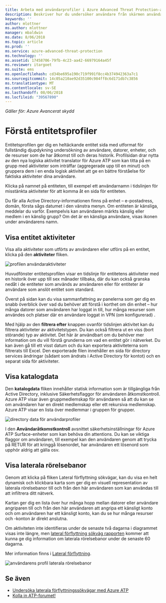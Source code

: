 ```yaml
---
title: Arbeta med användarprofiler i Azure Advanced Threat Protection-arbetsyteportalen | Microsoft Docs
description: Beskriver hur du undersöker användare från skärmen användare profiler i Azure ATP-arbetsyteportalen
keywords: ''
author: mlottner
ms.author: mlottner
manager: mbaldwin
ms.date: 8/06/2018
ms.topic: article
ms.prod: ''
ms.service: azure-advanced-threat-protection
ms.technology: ''
ms.assetid: 17458706-79fb-4c23-aa42-66979164a45f
ms.reviewer: itargoet
ms.suite: ems
ms.openlocfilehash: cd34be695a190c719f991f8cc4b374942363a7c1
ms.sourcegitcommit: 14c05a210ae92d35100c984ff8c6d171db7c3856
ms.translationtype: MT
ms.contentlocale: sv-SE
ms.lasthandoff: 08/06/2018
ms.locfileid: "39567890"
---
```

*Gäller för: Azure Avancerat skydd*



# <a name="understanding-entity-profiles"></a>Förstå entitetsprofiler

Entitetsprofilen ger dig en heltäckande entitet sida med utformat för fullständig djupdykning undersökning av användare, datorer, enheter, och de resurser som de har åtkomst till och deras historik. Profilsidan drar nytta av den nya logiska aktivitet translator för Azure ATP som kan titta på en grupp med aktiviteter som inträffar (aggregerade upp till en minut) och gruppera dem i en enda logisk aktivitet att ge en bättre förståelse för faktiska aktiviteter dina användare.

Klicka på namnet på entiteten, till exempel ett användarnamn i tidslinjen för misstänkta aktiviteter för att komma åt en sida för entiteten.

Du får alla Active Directory-informationen finns på enhet – e-postadress, domän, första sågs datumet i den vänstra menyn. Om entiteten är känsliga, meddelar du varför. Exempelvis kan användaren märkts känslig eller medlem i en känslig grupp?
Om det är en känsliga användare, visas ikonen under användarens namn.

## <a name="view-entity-activities"></a>Visa entitet aktiviteter

Visa alla aktiviteter som utförts av användaren eller utförs på en entitet, klicka på den **aktiviteter** fliken. 

 ![profilen användaraktiviteter](media/user-profile-activities.png)

Huvudfönster entitetsprofilen visar en tidslinje för entitetens aktiviteter med en historik över upp till sex månader tillbaka, där du kan också granska nedåt i de entiteter som används av användaren eller för entiteter är användare som anslöt entitet som standard.

Överst på sidan kan du visa sammanfattning av panelerna som ger dig en snabb överblick över vad du behöver att förstå i korthet om din enhet – hur många datorer som användaren har loggat in till, hur många resurser som användes och platser där en användare loggat in VPN (om konfigurerad) . 

Med hjälp av den **filtrera efter** knappen ovanför tidslinjen aktivitet kan du filtrera aktiviteter av aktivitetstypen. Du kan också filtrera ut en viss (bort störande) typ av aktivitet. Det här är användbart om du behöver mer information om du vill förstå grunderna om vad en entitet gör i nätverket. Du kan även gå till ett visst datum och du kan exportera aktiviteterna som filtrerats till Excel. Den exporterade filen innehåller en sida för directory services ändringar (sådant som ändrats i Active Directory för kontot) och en separat sida för aktiviteter. 

## <a name="view-directory-data"></a>Visa katalogdata

Den **katalogdata** fliken innehåller statisk information som är tillgängliga från Active Directory, inklusive Säkerhetsflaggor för användaren åtkomstkontroll. Azure ATP visar även gruppmedlemskap för användaren så att du kan se om användaren har en direkt medlemskap eller ett rekursiva medlemskap. Azure ATP visar en lista över medlemmar i gruppen för grupper.

 ![directory data för användarprofiler](media/user-profile-dir-data.png)

I den **Användaråtkomstkontroll** avsnittet säkerhetsinställningar för Azure ATP Surface-enheter som kan behöva din attentions. Du kan se viktiga flaggor om användaren, till exempel kan den användaren genom att trycka på RETUR för att kringgå lösenordet, har användaren ett lösenord som upphör aldrig att gälla osv. 

## <a name="view-lateral-movement-paths"></a>Visa laterala rörelsebanor

Genom att klicka på fliken Lateral förflyttning sökvägar, kan du visa en helt dynamisk och klickbara karta som ger dig en visuell representation av laterala rörelsebanor till och från den här användaren som kan användas till att infiltrera ditt nätverk.

Kartan ger dig en lista över hur många hopp mellan datorer eller användare angriparen till och från den här användaren att angripa ett känsligt konto och om användaren har ett känsligt konto, kan du se hur många resurser och -konton är direkt anslutna.

Om aktiviteten inte identifieras under de senaste två dagarna i diagrammet visas inte längre, men [lateral förflyttning sökväg rapporten](reports.md) kommer att kunna ge dig information om laterala rörelsebanor under de senaste 60 dagarna. 

Mer information finns i [Lateral förflyttning](use-case-lateral-movement-path.md). 

 ![användarens profil laterala rörelsebanor](media/user-profile-lateral-movement-paths.png)


## <a name="see-also"></a>Se även

- [Undersöka laterala förflyttningssökvägar med Azure ATP](use-case-lateral-movement-path.md)
- [Kolla in ATP-forumet!](https://aka.ms/azureatpcommunity)